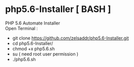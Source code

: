 # php5.6-Installer [ BASH ]
PHP 5.6 Automate Installer <br>
Open Terminal :
- git clone https://github.com/zelsaddr/php5.6-Installer.git
- cd php5.6-Installer/
- chmod +x php5.6.sh
- su ( need root user permission )
- ./php5.6.sh
